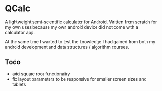 # QCalc
A lightweight semi-scientific calculator for Android. Written from scratch for my own uses because my own android device did not come with a calculator app.

At the same time I wanted to test the knowledge I had gained from both my android development and data structures / algorithm courses.

## Todo

- add square root functionality
- fix layout parameters to be responsive for smaller screen sizes and tablets
